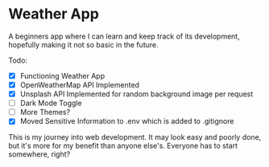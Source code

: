 # Weather App
A beginners app where I can learn and keep track of its development, hopefully making it not so basic in the future.

Todo:
- [X] Functioning Weather App
- [X] OpenWeatherMap API Implemented
- [X] Unsplash API Implemented for random background image per request 
- [ ] Dark Mode Toggle
- [ ] More Themes?
- [X] Moved Sensitive Information to .env which is added to .gitignore

This is my journey into web development. It may look easy and poorly done, but it's more for my benefit than anyone else's. Everyone has to start somewhere, right?
